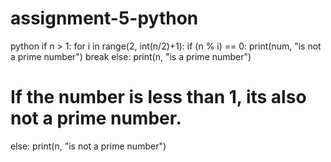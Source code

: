 # assignment-5-python
python
if n > 1:
	for i in range(2, int(n/2)+1):
		if (n % i) == 0:
			print(num, "is not a prime number")
		break
	else:
		print(n, "is a prime number")
# If the number is less than 1, its also not a prime number.
else:
	print(n, "is not a prime number")
